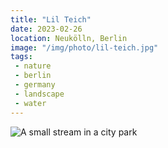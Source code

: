 ```yaml
---
title: "Lil Teich"
date: 2023-02-26
location: Neukölln, Berlin
image: "/img/photo/lil-teich.jpg"
tags:
 - nature
 - berlin
 - germany
 - landscape
 - water
---
```


![A small stream in a city park](/img/photo/lil-teich.jpg)
